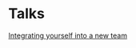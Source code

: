 # Talks
[Integrating yourself into a new team](https://drive.google.com/file/d/1dYgTL1CwFUH4XJEvgi8l_z-1E7bjhQl3/view?usp=sharing)
